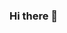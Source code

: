 ### Hi there 👋

<!--
**Manucth/Manucth** is a ✨ _special_ ✨ repository because its `README.md` (this file) appears on your GitHub profile.


5.1	S/4 Planning (Receiving Plant):
This process encloses the process required to create a Purchase Requisition and a Purchase Order from the beginning to the end.
The process begins with the S/4 Planning team determining the parts numbers and volumes required to support the CS business.  These part numbers and volume are calculated by the specific planning tool & process used by the relevant business.


5.2	Approval portal:
The PO may, or may not, require approval from a senior manager depending on the Buyer´s approval limit.  See below description of each case:

5.2.1	When approval is required:
5.2.1.1	If the PO request exceeds the Buyer´s approval limit, then the Buyer will need to fill out a template and upload it to the Approval portal to be reviewed by the approver.  
5.2.1.2	The approver will need to enter the approval portal to review the PO request. This will require the reviewing of parts,  volumes, price, etc., to determine if the request is valid or not, 
5.2.1.2.1	If everything is valid the PO request will be approved, and then the Buyer will receive an email alert from the approval portal informing S/4 Buying team an approved requisition template is available to process. The S4 buyer will access the portal to retrieve the request and proceed to item 5.3.
 
5.2.1.2.2	If the PO request is not approved, then the planner will be notified and will need to make the corresponding corrections to the PO template. Once the corrections are done, the PO request will need to be resent for review and approval.

5.2.2	When approval is NOT required, for example when the PO request is below the Buyer´s approval limit.
5.2.2.1	The planner simply notifies the S/4 Buying team (receiving plant) of the requirement.






5.3	S/4 Buying (Receiving Plant)
The process continues with the Buyer receiving the requirements from the PO request to execute a Purchase Requisition.  The Buyer will determine if such Purchase Requisition needs to be done by the RPA tool or if it can be submitted manually. 

5.3.1	Purchase Requisition creation:
5.3.1.1	If the Requisition is processed successfully it will get converted on the next auto-batch cycle (runs every 15 minutes) which will create the PO systematically. Or if the buyer has an urgent need they have the option to manually push the PR to get converted into a Purchase Order.
5.3.1.2	If the Purchase Requisition cannot be processed successfully, the Buyer will need to investigate the issue and try to resolve it and then reenter the Requisition once again.

5.3.2	Purchase Order creation:

5.3.2.1	If the Purchase Order is created successfully it may, or may not, have the Output Message suppressed. (For ZOCM Purchase order types, current configuration is:  the output message is always suppressed) 
5.3.2.1.1	If the Output message is suppressed it may, or may not, require a header text. (For those suppliers who require a header text code to route the order correctly on their system; please refer to addendum “XX” for instruction. For suppliers who do not need a header text code – then its an optional task )  stopped here on 16th  2021


5.3.2.1.1.1	If the PO requires a header text, the Buyer will need to input the header text and save the PO.  
5.3.2.1.1.2	If the PO does not require a header text, the Buyer will manually release the Output Message and save the PO.

5.3.2.1.2	If the Output message is not suppressed the PO will be automatically sent to the vendor via EDI 850 message (PO transmission).


5.3.2.2	If the Purchase Order cannot be created successfully, the Buyer will need to investigate the issue and try to resolve it and then reenter the PO once again. 





5.4	Vendor actions:

The vendor will receive a copy of the PO via EDI 850 and depending if there are adjustments required or not the actions are the following:
5.4.1	If there were adjustments required, the vendor needs to determine if these changes can, or cannot, be done via EDI 855.

5.4.1.1	If possible by EDI 855: The changes will be imported systematically.  
The PO will be acknowledged by the vendor and will trigger an EDI 855 to HP who will need to do an acknowledgement (refer to section 5.5 ).  The vendor will then prepare the shipment of the parts requested from the PO and do the Outbound Shipment, to finally send a pre-alert by email so HP is aware of the shipment.
5.4.1.2	If NOT possible by EDI 855: The vendor needs to inform HP about the changes needed by email. And HP will do the corresponding actions (refer to section 5.5 ).  

5.4.2	If there are no adjustments required,
The PO will be acknowledged by the vendor and will trigger an EDI 855 to HP who will need to do an acknowledgement (refer to section 5.5 ).  The vendor will then prepare the shipment of the parts requested from the PO and do the Outbound Shipment, to finally send a pre-alert by email so HP is aware of the shipment.




















5.5	Adjustments and acknowledgement by S/4 Buying (Receiving Plant)

Once the Vendor has acknowledged the PO, HP will need to confirm if the PO will require changes. 

5.5.1	If the adjustments appear on the EDI 855,
This will be done automatically by the system, and here ends the process.

5.5.2	If the adjustments don´t appear on the EDI 855,

These adjustments can be manual or not.

5.5.2.1	If the changes are manual, the HP buyer must do the changes on S/4.  These changes will trigger an EDI 860 (PO change) to the vendor, which consequently will receive the PO changes and will need to send another EDI 865 (PO change ack) back to HP, and here ends the process.

5.5.2.2	If the changes are not manual, here ends the process.






















5.6	3PL (Receiving Plant)
With the Outbound Shipment the 3PL will receive the four communications and be responsible of executing the actions on each of those communications described below:
•	The Invoice shipment.  The 3PL will receive an invoice from the vendor with all the relevant info about the purchase. And then the same 3PL will issue the invoice copy to the Finance team by an EDI 810 transmission.

•	An EDI 856 (shipping confirmation). The 3PL will receive this EDI systematically with all information pertain the parts ordered.

•	The manual pre-alert. The 3PL will receive this communication by email with all information pertain the parts ordered.

•	And the physical shipment.  The 3PL will receive physically the parts ordered from the PO.

5.6.1	If there is a discrepancy on the received parts, the 3PL must follow their regular receiving discrepancy protocols. 
5.6.2	If there is NO a discrepancy on the received parts, the 3PL will execute the Post Goods Receipt (PGI).


5.7	Finance accounts payable

The Accounts Payable team will receive the invoice coming from the 3PL via EDI 810 to execute their regular accounts payable processes.


